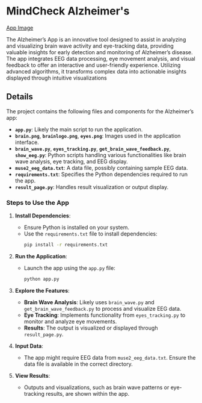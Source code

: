 # MindCheck Alzheimer's

[App Image](brainlogo.png "MindCheck Alzheimer's")

The Alzheimer’s App is an innovative tool designed to assist in analyzing and visualizing brain wave activity and eye-tracking data, providing valuable insights for early detection and monitoring of Alzheimer’s disease. The app integrates EEG data processing, eye movement analysis, and visual feedback to offer an interactive and user-friendly experience. Utilizing advanced algorithms, it transforms complex data into actionable insights displayed through intuitive visualizations

## Details
The project contains the following files and components for the Alzheimer’s app:

- **`app.py`**: Likely the main script to run the application.
- **`brain.png`**, **`brainlogo.png`**, **`eyes.png`**: Images used in the application interface.
- **`brain_wave.py`**, **`eyes_tracking.py`**, **`get_brain_wave_feedback.py`**, **`show_eeg.py`**: Python scripts handling various functionalities like brain wave analysis, eye tracking, and EEG display.
- **`muse2_eeg_data.txt`**: A data file, possibly containing sample EEG data.
- **`requirements.txt`**: Specifies the Python dependencies required to run the app.
- **`result_page.py`**: Handles result visualization or output display.

### Steps to Use the App
1. **Install Dependencies**:
   - Ensure Python is installed on your system.
   - Use the `requirements.txt` file to install dependencies:
     ```bash
     pip install -r requirements.txt
     ```

2. **Run the Application**:
   - Launch the app using the `app.py` file:
     ```bash
     python app.py
     ```

3. **Explore the Features**:
   - **Brain Wave Analysis**: Likely uses `brain_wave.py` and `get_brain_wave_feedback.py` to process and visualize EEG data.
   - **Eye Tracking**: Implements functionality from `eyes_tracking.py` to monitor and analyze eye movements.
   - **Results**: The output is visualized or displayed through `result_page.py`.

4. **Input Data**:
   - The app might require EEG data from `muse2_eeg_data.txt`. Ensure the data file is available in the correct directory.

5. **View Results**:
   - Outputs and visualizations, such as brain wave patterns or eye-tracking results, are shown within the app.


